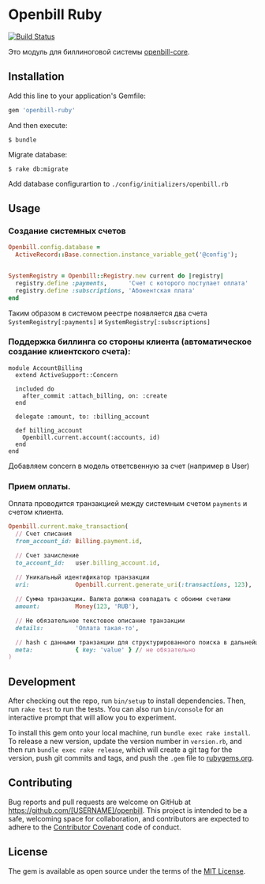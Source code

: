 # Openbill Ruby

[![Build
Status](https://travis-ci.org/dapi/openbill-ruby.svg)](https://travis-ci.org/dapi/openbill-ruby)


Это модуль для биллиноговой системы [openbill-core](https://github.com/dapi/openbill-core).

## Installation

Add this line to your application's Gemfile:

```ruby
gem 'openbill-ruby'
```

And then execute:

    $ bundle

Migrate database:

    $ rake db:migrate

Add database configurartion to `./config/initializers/openbill.rb`

## Usage

### Создание системных счетов

```ruby
Openbill.config.database = 
  ActiveRecord::Base.connection.instance_variable_get('@config');


SystemRegistry = Openbill::Registry.new current do |registry|
  registry.define :payments,      'Счет с которого поступает оплата'
  registry.define :subscriptions, 'Абонентская плата'
end
```

Таким образом в системом реестре появляется два счета `SystemRegistry[:payments]` и `SystemRegistry[:subscriptions]`

### Поддержка биллинга со стороны клиента (автоматическое создание клиентского счета):

```
module AccountBilling
  extend ActiveSupport::Concern

  included do
    after_commit :attach_billing, on: :create
  end

  delegate :amount, to: :billing_account

  def billing_account
    Openbill.current.account(:accounts, id)
  end
end
```

Добавляем concern в модель ответсвенную за счет (например в User)


### Прием оплаты.

Оплата проводится транзакцией между системным счетом `payments` и счетом клиента.

```ruby
Openbill.current.make_transaction(
  // Счет списания
  from_account_id: Billing.payment.id,

  // Счет зачисление
  to_account_id:   user.billing_account.id,
  
  // Уникальный идентификатор транзакции
  uri:             Openbill.current.generate_uri(:transactions, 123),

  // Сумма транзакции. Валюта должна совпадать с обоими счетами
  amount:          Money(123, 'RUB'),

  // Не обязательное текстовое описание транзакции
  details:         'Оплата такая-то',

  // hash с данными транзакции для структурированного поиска в дальнейшем
  meta:            { key: 'value' } // не обязательно
)
```

## Development

After checking out the repo, run `bin/setup` to install dependencies. Then, run `rake test` to run the tests. You can also run `bin/console` for an interactive prompt that will allow you to experiment.

To install this gem onto your local machine, run `bundle exec rake install`. To release a new version, update the version number in `version.rb`, and then run `bundle exec rake release`, which will create a git tag for the version, push git commits and tags, and push the `.gem` file to [rubygems.org](https://rubygems.org).

## Contributing

Bug reports and pull requests are welcome on GitHub at https://github.com/[USERNAME]/openbill. This project is intended to be a safe, welcoming space for collaboration, and contributors are expected to adhere to the [Contributor Covenant](contributor-covenant.org) code of conduct.


## License

The gem is available as open source under the terms of the [MIT License](http://opensource.org/licenses/MIT).

